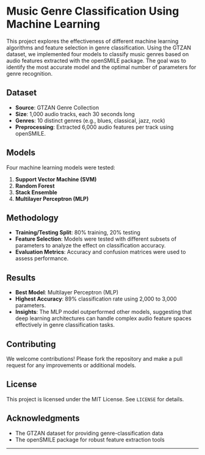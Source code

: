 # Music Genre Classification Using Machine Learning

This project explores the effectiveness of different machine learning algorithms and feature selection in genre classification. Using the GTZAN dataset, we implemented four models to classify music genres based on audio features extracted with the openSMILE package. The goal was to identify the most accurate model and the optimal number of parameters for genre recognition.

## Dataset

- **Source**: GTZAN Genre Collection
- **Size**: 1,000 audio tracks, each 30 seconds long
- **Genres**: 10 distinct genres (e.g., blues, classical, jazz, rock)
- **Preprocessing**: Extracted 6,000 audio features per track using openSMILE.

## Models

Four machine learning models were tested:

1. **Support Vector Machine (SVM)**
2. **Random Forest**
3. **Stack Ensemble**
4. **Multilayer Perceptron (MLP)**

## Methodology

- **Training/Testing Split**: 80% training, 20% testing
- **Feature Selection**: Models were tested with different subsets of parameters to analyze the effect on classification accuracy.
- **Evaluation Metrics**: Accuracy and confusion matrices were used to assess performance.

## Results

- **Best Model**: Multilayer Perceptron (MLP)
- **Highest Accuracy**: 89% classification rate using 2,000 to 3,000 parameters.
- **Insights**: The MLP model outperformed other models, suggesting that deep learning architectures can handle complex audio feature spaces effectively in genre classification tasks.


## Contributing

We welcome contributions! Please fork the repository and make a pull request for any improvements or additional models.

## License

This project is licensed under the MIT License. See `LICENSE` for details.

## Acknowledgments

- The GTZAN dataset for providing genre-classification data
- The openSMILE package for robust feature extraction tools

---

